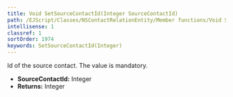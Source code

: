 ```yaml
---
title: Void SetSourceContactId(Integer SourceContactId)
path: /EJScript/Classes/NSContactRelationEntity/Member functions/Void SetSourceContactId(Integer p_0)
intellisense: 1
classref: 1
sortOrder: 1974
keywords: SetSourceContactId(Integer)
---
```



Id of the source contact. The value is mandatory.



* **SourceContactId:** Integer
* **Returns:** Integer


